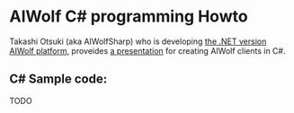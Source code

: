 # AIWolf C# programming Howto

Takashi Otsuki (aka AIWolfSharp) who is developing
[the .NET version AIWolf platform](http://aiwolfsharp.github.io/AIWolf_NET/),
proveides [a
presentation](https://www.slideshare.net/takots/how-to-createaiwolfagentinc200)
for creating AIWolf clients in C#.

## C# Sample code:

TODO
